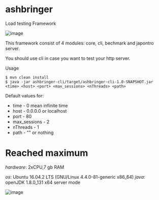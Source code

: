# ashbringer
Load testing Framework

![image](https://user-images.githubusercontent.com/16746106/27516254-0d7556a2-59bf-11e7-8b3d-7709e5283341.png)

This framework consist of 4 modules: core, cli, bechmark and japontro server.

You should use cli in case you want to test your http server.

Usage
```
$ mvn clean install
$ java -jar ashbringer-cli/target/ashbringer-cli-1.0-SNAPSHOT.jar <time> <host> <port> <max_sessions> <nThreads> <path>
```
Default values for:
* time          - 0 mean infinite time
* host          - 0.0.0.0 or localhost
* port          - 80
* max_sessions  - 2
* nThreads      - 1
* path          - "" or nothing

# Reached maximum
*hardware*: 2xCPU,7 gb RAM

*os*: Ubuntu 16.04.2 LTS (GNU/Linux 4.4.0-81-generic x86_64)
*java*: openJDK 1.8.0_131 x64 server mode

![image](https://user-images.githubusercontent.com/16746106/27520468-fb7d1678-5a14-11e7-85eb-6ff9c1e27362.png)
